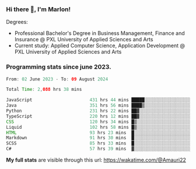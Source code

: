 
### Hi there 👋, I'm Marlon!

Degrees: 
- Professional Bachelor's Degree in Business Management, Finance and Insurance @ PXL University of Applied Sciences and Arts
- Current study: Applied Computer Science, Application Development @ PXL University of Applied Sciences and Arts

### Programming stats since june 2023.
<!--START_SECTION:waka-->

```java
From: 02 June 2023 - To: 09 August 2024

Total Time: 2,088 hrs 38 mins

JavaScript                      431 hrs 44 mins █████░░░░░░░░░░░░░░░░░░░░   20.51 %
Java                            351 hrs 56 mins ████▒░░░░░░░░░░░░░░░░░░░░   16.72 %
Python                          231 hrs 22 mins ██▓░░░░░░░░░░░░░░░░░░░░░░   10.99 %
TypeScript                      220 hrs 12 mins ██▓░░░░░░░░░░░░░░░░░░░░░░   10.46 %
CSS                             120 hrs 34 mins █▒░░░░░░░░░░░░░░░░░░░░░░░   05.73 %
Liquid                          102 hrs 58 mins █▒░░░░░░░░░░░░░░░░░░░░░░░   04.89 %
HTML                            93 hrs 23 mins  █░░░░░░░░░░░░░░░░░░░░░░░░   04.44 %
Markdown                        91 hrs 30 mins  █░░░░░░░░░░░░░░░░░░░░░░░░   04.35 %
SCSS                            85 hrs 33 mins  █░░░░░░░░░░░░░░░░░░░░░░░░   04.07 %
C#                              57 hrs 39 mins  ▓░░░░░░░░░░░░░░░░░░░░░░░░   02.74 %
```

<!--END_SECTION:waka-->
**My full stats** are visible through this url: https://wakatime.com/@Amauri22

